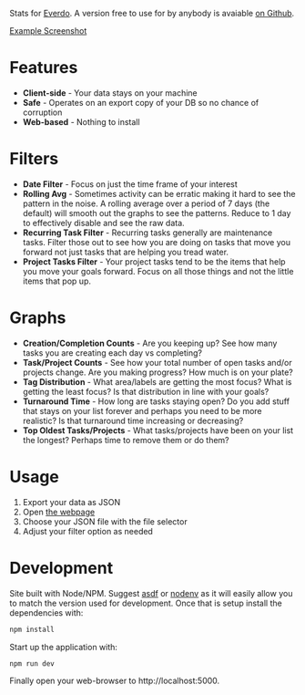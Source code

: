 Stats for [Everdo](https://everdo.net/). A version free to use for by anybody
is avaiable [on Github](https://eric1234.github.io/stats_for_everdo).

[Example Screenshot](stats.png)

Features
========

* **Client-side** - Your data stays on your machine
* **Safe** - Operates on an export copy of your DB so no chance of corruption
* **Web-based** - Nothing to install

Filters
=======

* **Date Filter** - Focus on just the time frame of your interest
* **Rolling Avg** - Sometimes activity can be erratic making it hard to see
  the pattern in the noise. A rolling average over a period of 7 days (the
  default) will smooth out the graphs to see the patterns. Reduce to 1 day
  to effectively disable and see the raw data.
* **Recurring Task Filter** - Recurring tasks generally are maintenance tasks.
  Filter those out to see how you are doing on tasks that move you forward not
  just tasks that are helping you tread water.
* **Project Tasks Filter** - Your project tasks tend to be the items that help
  you move your goals forward. Focus on all those things and not the little
  items that pop up.

Graphs
======

* **Creation/Completion Counts** - Are you keeping up? See how many tasks you
  are creating each day vs completing?
* **Task/Project Counts** - See how your total number of open tasks and/or
  projects change. Are you making progress? How much is on your plate?
* **Tag Distribution** - What area/labels are getting the most focus? What is
  getting the least focus? Is that distribution in line with your goals?
* **Turnaround Time** - How long are tasks staying open? Do you add stuff that
  stays on your list forever and perhaps you need to be more realistic? Is that
  turnaround time increasing or decreasing?
* **Top Oldest Tasks/Projects** - What tasks/projects have been on your list the
  longest? Perhaps time to remove them or do them?

Usage
=====

1. Export your data as JSON
2. Open [the webpage](https://eric1234.github.io/stats_for_everdo)
3. Choose your JSON file with the file selector
4. Adjust your filter option as needed

Development
===========

Site built with Node/NPM. Suggest [asdf](https://asdf-vm.com/) or
[nodenv](https://github.com/nodenv/nodenv) as it will easily allow you to match
the version used for development. Once that is setup install the dependencies
with:

```sh
npm install
```

Start up the application with:

```sh
npm run dev
```

Finally open your web-browser to http://localhost:5000.
